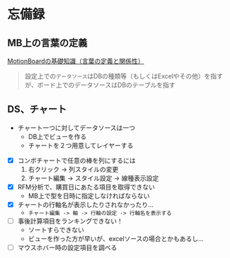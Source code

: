 # 忘備録

## MB上の言葉の定義

[MotionBoardの基礎知識（言葉の定義と関係性）](http://navi.wingarc.com/motionboard/mbwords.html)

>設定上での`データソース`はDBの種類等（もしくはExcelやその他）を指すが、ボード上でのデータソースはDBのテーブルを指す

## DS、チャート

- チャート一つに対してデータソースは一つ
    - DB上でビューを作る
    - チャートを２つ用意してレイヤーする
- [x] コンボチャートで任意の棒を列にするには
  1. 右クリック -> 列スタイルの変更
  2. チャート編集 -> スタイル設定 -> 線種表示設定
- [x] RFM分析で、購買日にあたる項目を取得できない
  - MB上で型を日時に指定しなければならない
- [x] チャートの行軸名が表示したりされなかったり…
  - `チャート編集 -> 軸 -> 行軸の設定 -> 行軸名を表示する`
- [ ] 事後計算項目をランキングできない！
  - ソートすらできない
  - ビューを作った方が早いが、excelソースの場合とかもあるし…
- [ ] マウスホバー時の設定項目を調べる
